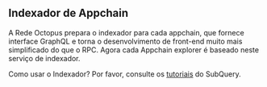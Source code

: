 ## Indexador de Appchain

A Rede Octopus prepara o indexador para cada appchain, que fornece interface GraphQL e torna o desenvolvimento de front-end muito mais simplificado do que o RPC. Agora cada Appchain explorer é baseado neste serviço de indexador.

Como usar o Indexador? Por favor, consulte os [tutoriais](https://doc.subquery.network/tutorials_examples/run-indexer/) do SubQuery.

